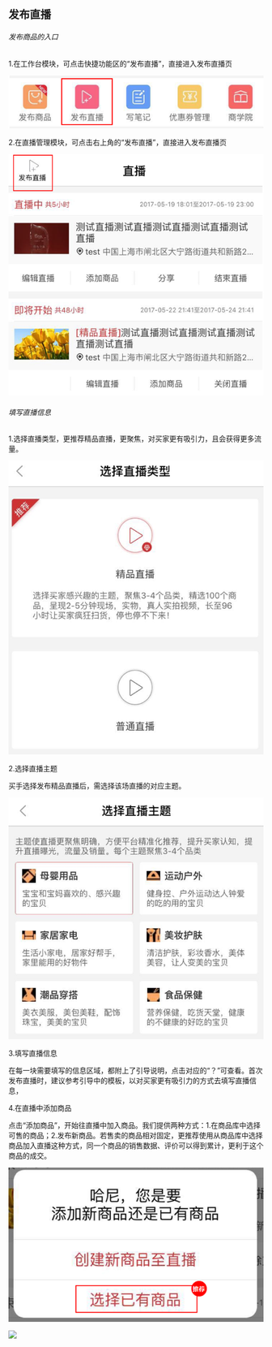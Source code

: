 ## 发布直播

###### 发布商品的入口

1.在工作台模块，可点击快捷功能区的“发布直播”，直接进入发布直播页


![](/sellerapp/images/app-liveshow-1.png)


2.在直播管理模块，可点击右上角的“发布直播”，直接进入发布直播页

![](/sellerapp/images/app-liveshow-2.png)



###### 填写直播信息

1.选择直播类型，更推荐精品直播，更聚焦，对买家更有吸引力，且会获得更多流量。


![](/sellerapp/images/app-liveshow3.png)





2.选择直播主题

买手选择发布精品直播后，需选择该场直播的对应主题。

![](/sellerapp/images/app-liveshow4.png)


3.填写直播信息

在每一块需要填写的信息区域，都附上了引导说明，点击对应的“？”可查看。首次发布直播时，建议参考引导中的模板，以对买家更有吸引力的方式去填写直播信息，

  
4.在直播中添加商品

点击“添加商品”，开始往直播中加入商品。我们提供两种方式：1.在商品库中选择可售的商品；2.发布新商品。若售卖的商品相对固定，更推荐使用从商品库中选择商品加入直播这种方式，同一个商品的销售数据、评价可以得到累计，更利于这个商品的成交。

![](/sellerapp/images/app-liveshow5.png)









![](叔叔最好啦叔叔帮我传一下吧.fld/image038.gif)






















